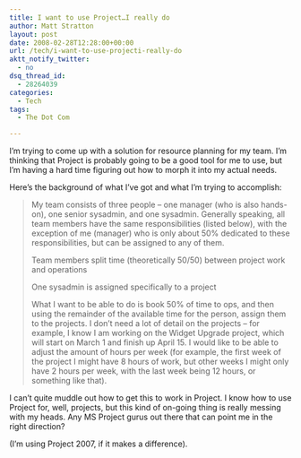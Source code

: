 ```yaml
---
title: I want to use Project…I really do
author: Matt Stratton
layout: post
date: 2008-02-28T12:28:00+00:00
url: /tech/i-want-to-use-projecti-really-do
aktt_notify_twitter:
  - no
dsq_thread_id:
  - 28264039
categories:
  - Tech
tags:
  - The Dot Com

---
```

I&#8217;m trying to come up with a solution for resource planning for my team. I&#8217;m thinking that Project is probably going to be a good tool for me to use, but I&#8217;m having a hard time figuring out how to morph it into my actual needs.

Here&#8217;s the background of what I&#8217;ve got and what I&#8217;m trying to accomplish:

> My team consists of three people &#8211; one manager (who is also hands-on), one senior sysadmin, and one sysadmin. Generally speaking, all team members have the same responsibilities (listed below), with the exception of me (manager) who is only about 50% dedicated to these responsibilities, but can be assigned to any of them.
> 
> Team members split time (theoretically 50/50) between project work and operations
> 
> One sysadmin is assigned specifically to a project
> 
> What I want to be able to do is book 50% of time to ops, and then using the remainder of the available time for the person, assign them to the projects. I don&#8217;t need a lot of detail on the projects &#8211; for example, I know I am working on the Widget Upgrade project, which will start on March 1 and finish up April 15. I would like to be able to adjust the amount of hours per week (for example, the first week of the project I might have 8 hours of work, but other weeks I might only have 2 hours per week, with the last week being 12 hours, or something like that).

I can&#8217;t quite muddle out how to get this to work in Project. I know how to use Project for, well, projects, but this kind of on-going thing is really messing with my heads. Any MS Project gurus out there that can point me in the right direction?

(I&#8217;m using Project 2007, if it makes a difference).